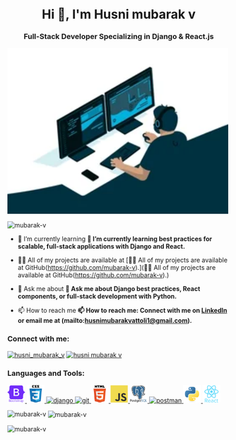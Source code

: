 



<h1 align="center">Hi 👋, I'm Husni mubarak v</h1>
<h3 align="center">Full-Stack Developer Specializing in Django & React.js</h3>
<img style="width: 500px;object-fit: contain;margin-left: auto;" src="./git hub.webp" alt="git hub.webp">


<p align="left"> <img src="https://komarev.com/ghpvc/?username=mubarak-v&label=Profile%20views&color=0e75b6&style=flat" alt="mubarak-v" /> </p>

- 🌱 I’m currently learning **🌱 I’m currently learning best practices for scalable, full-stack applications with Django and React.**

- 👨‍💻 All of my projects are available at [👨‍💻 All of my projects are available at GitHub(https://github.com/mubarak-v).](👨‍💻 All of my projects are available at GitHub(https://github.com/mubarak-v).)

- 💬 Ask me about **💬 Ask me about Django best practices, React components, or full-stack development with Python.**

- 📫 How to reach me **📫 How to reach me: Connect with me on [LinkedIn](https://www.linkedin.com/in/husni-mubarak-v-7a81aa313?utm_source=share&utm_campaign=share_via&utm_content=profile&utm_medium=android_app) or email me at (mailto:husnimubarakvattoli1@gmail.com).**

<h3 align="left">Connect with me:</h3>
<p align="left">
<a href="https://twitter.com/husni_mubarak_v" target="blank"><img align="center" src="https://raw.githubusercontent.com/rahuldkjain/github-profile-readme-generator/master/src/images/icons/Social/twitter.svg" alt="husni_mubarak_v" height="30" width="40" /></a>
<a href="https://linkedin.com/in/husni mubarak v" target="blank"><img align="center" src="https://raw.githubusercontent.com/rahuldkjain/github-profile-readme-generator/master/src/images/icons/Social/linked-in-alt.svg" alt="husni mubarak v" height="30" width="40" /></a>
</p>

<h3 align="left">Languages and Tools:</h3>
<p align="left"> <a href="https://getbootstrap.com" target="_blank" rel="noreferrer"> <img src="https://raw.githubusercontent.com/devicons/devicon/master/icons/bootstrap/bootstrap-plain-wordmark.svg" alt="bootstrap" width="40" height="40"/> </a> <a href="https://www.w3schools.com/css/" target="_blank" rel="noreferrer"> <img src="https://raw.githubusercontent.com/devicons/devicon/master/icons/css3/css3-original-wordmark.svg" alt="css3" width="40" height="40"/> </a> <a href="https://www.djangoproject.com/" target="_blank" rel="noreferrer"> <img src="https://cdn.worldvectorlogo.com/logos/django.svg" alt="django" width="40" height="40"/> </a> <a href="https://git-scm.com/" target="_blank" rel="noreferrer"> <img src="https://www.vectorlogo.zone/logos/git-scm/git-scm-icon.svg" alt="git" width="40" height="40"/> </a> <a href="https://www.w3.org/html/" target="_blank" rel="noreferrer"> <img src="https://raw.githubusercontent.com/devicons/devicon/master/icons/html5/html5-original-wordmark.svg" alt="html5" width="40" height="40"/> </a> <a href="https://developer.mozilla.org/en-US/docs/Web/JavaScript" target="_blank" rel="noreferrer"> <img src="https://raw.githubusercontent.com/devicons/devicon/master/icons/javascript/javascript-original.svg" alt="javascript" width="40" height="40"/> </a> <a href="https://www.postgresql.org" target="_blank" rel="noreferrer"> <img src="https://raw.githubusercontent.com/devicons/devicon/master/icons/postgresql/postgresql-original-wordmark.svg" alt="postgresql" width="40" height="40"/> </a> <a href="https://postman.com" target="_blank" rel="noreferrer"> <img src="https://www.vectorlogo.zone/logos/getpostman/getpostman-icon.svg" alt="postman" width="40" height="40"/> </a> <a href="https://www.python.org" target="_blank" rel="noreferrer"> <img src="https://raw.githubusercontent.com/devicons/devicon/master/icons/python/python-original.svg" alt="python" width="40" height="40"/> </a> <a href="https://reactjs.org/" target="_blank" rel="noreferrer"> <img src="https://raw.githubusercontent.com/devicons/devicon/master/icons/react/react-original-wordmark.svg" alt="react" width="40" height="40"/> </a> </p>

<p><img align="left" src="https://github-readme-stats.vercel.app/api/top-langs?username=mubarak-v&show_icons=true&locale=en&layout=compact" alt="mubarak-v" /></p>

<p>&nbsp;<img align="center" src="https://github-readme-stats.vercel.app/api?username=mubarak-v&show_icons=true&locale=en" alt="mubarak-v" /></p>

<p><img align="center" src="https://github-readme-streak-stats.herokuapp.com/?user=mubarak-v&" alt="mubarak-v" /></p>
